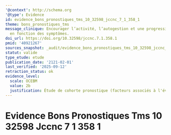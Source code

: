 ```yaml
---
'@context': http://schema.org
'@type': Evidence
id: evidence_bons_pronostiques_tms_10_32598_jccnc_7_1_358_1
theme: bons_pronostiques_tms
message_clinique: Encourager l’activité, l’autogestion et une progression graduée
  en fonction des symptômes.
doi_url: https://doi.org/10.32598/jccnc.7.1.358.1
pmid: '40921267'
sources_snapshot: _audit/evidence_bons_pronostiques_tms_10_32598_jccnc_7_1_358_1.json
statut: valide
type_etude: etude
publication_date: '2121-02-01'
last_verified: '2025-09-12'
retraction_status: ok
evidence_level:
  scale: OCEBM
  value: 2b
  justification: Étude de cohorte pronostique (facteurs associés à l'évolution)
---
```

# Evidence Bons Pronostiques Tms 10 32598 Jccnc 7 1 358 1


